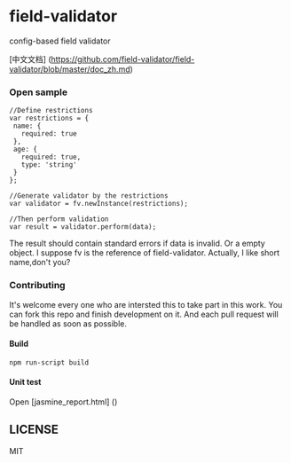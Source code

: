 # field-validator
config-based field validator

[中文文档] (https://github.com/field-validator/field-validator/blob/master/doc_zh.md)

### Open sample

 ```
//Define restrictions
var restrictions = {
  name: {
    required: true
  },
  age: {
    required: true,
    type: 'string'
  }
};

//Generate validator by the restrictions
var validator = fv.newInstance(restrictions);

//Then perform validation
var result = validator.perform(data);

```

The result should contain standard errors if data is invalid. Or a empty object.
I suppose fv is the reference of field-validator. Actually, I like short name,don't you?

### Contributing

It's welcome every one who are intersted this to take part in this work. You can fork this repo and finish development on it. And each pull request will be handled as soon as possible.

#### Build
```
npm run-script build
```

#### Unit test
Open [jasmine_report.html] ()

## LICENSE

MIT

